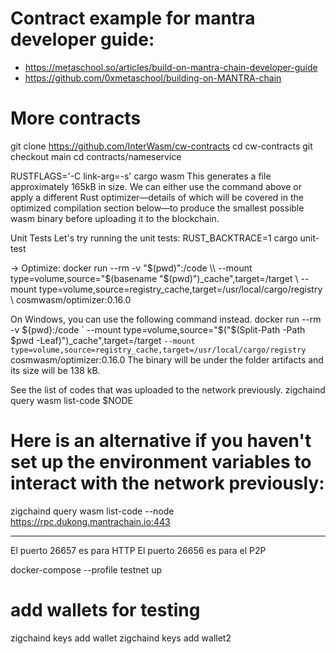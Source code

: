 # Contract example for mantra developer guide:
* https://metaschool.so/articles/build-on-mantra-chain-developer-guide
* https://github.com/0xmetaschool/building-on-MANTRA-chain

# More contracts
git clone <https://github.com/InterWasm/cw-contracts>
cd cw-contracts
git checkout main
cd contracts/nameservice

RUSTFLAGS='-C link-arg=-s' cargo wasm
This generates a file approximately 165kB in size. We can either use the command above or apply a different Rust optimizer—details of which will be covered in the optimized compilation section below—to produce the smallest possible wasm binary before uploading it to the blockchain.

Unit Tests
Let's try running the unit tests:
RUST_BACKTRACE=1 cargo unit-test


-> Optimize:
docker run --rm -v "$(pwd)":/code \\
  --mount type=volume,source="$(basename "$(pwd)")_cache",target=/target \\
  --mount type=volume,source=registry_cache,target=/usr/local/cargo/registry \\
  cosmwasm/optimizer:0.16.0

On Windows, you can use the following command instead.
docker run --rm -v ${pwd}:/code `
  --mount type=volume,source="$("$(Split-Path -Path $pwd -Leaf)")_cache",target=/target `
  --mount type=volume,source=registry_cache,target=/usr/local/cargo/registry `
  cosmwasm/optimizer:0.16.0
The binary will be under the folder artifacts and its size will be 138 kB.


See the list of codes that was uploaded to the network previously.
zigchaind query wasm list-code $NODE
# Here is an alternative if you haven't set up the environment variables to interact with the network previously:
zigchaind query wasm list-code --node <https://rpc.dukong.mantrachain.io:443>


-------------------------


El puerto 26657 es para HTTP
El puerto 26656 es para el P2P


docker-compose --profile testnet up



# add wallets for testing
zigchaind keys add wallet
zigchaind keys add wallet2
